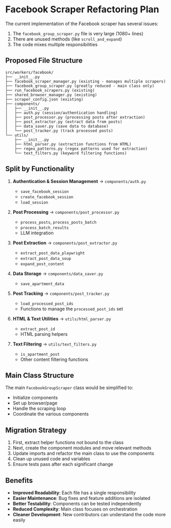 # Facebook Scraper Refactoring Plan

The current implementation of the Facebook scraper has several issues:
1. The `facebook_group_scraper.py` file is very large (1080+ lines)
2. There are unused methods (like `scroll_and_expand`)
3. The code mixes multiple responsibilities

## Proposed File Structure

```
src/workers/facebook/
├── __init__.py
├── facebook_scraper_manager.py (existing - manages multiple scrapers)
├── facebook_group_scraper.py (greatly reduced - main class only)
├── run_facebook_scrapers.py (existing)
├── shared_browser_manager.py (existing)
├── scraper_config.json (existing)
├── components/
│   ├── __init__.py
│   ├── auth.py (session/authentication handling)
│   ├── post_processor.py (processing posts after extraction)
│   ├── post_extractor.py (extract data from posts)
│   ├── data_saver.py (save data to database)
│   └── post_tracker.py (track processed posts)
└── utils/
    ├── __init__.py
    ├── html_parser.py (extraction functions from HTML)
    ├── regex_patterns.py (regex patterns used for extraction)
    └── text_filters.py (keyword filtering functions)
```

## Split by Functionality

1. **Authentication & Session Management** → `components/auth.py`
   - `save_facebook_session`
   - `create_facebook_session`
   - `load_session`

2. **Post Processing** → `components/post_processor.py`
   - `process_posts`, `process_posts_batch`
   - `process_batch_results`
   - LLM integration

3. **Post Extraction** → `components/post_extractor.py`
   - `extract_post_data_playwright` 
   - `extract_post_data_soup`
   - `expand_post_content`

4. **Data Storage** → `components/data_saver.py`
   - `save_apartment_data`

5. **Post Tracking** → `components/post_tracker.py`
   - `load_processed_post_ids`
   - Functions to manage the `processed_post_ids` set

6. **HTML & Text Utilities** → `utils/html_parser.py`
   - `extract_post_id`
   - HTML parsing helpers

7. **Text Filtering** → `utils/text_filters.py`
   - `is_apartment_post` 
   - Other content filtering functions

## Main Class Structure

The main `FacebookGroupScraper` class would be simplified to:
- Initialize components
- Set up browser/page
- Handle the scraping loop
- Coordinate the various components

## Migration Strategy

1. First, extract helper functions not bound to the class
2. Next, create the component modules and move relevant methods
3. Update imports and refactor the main class to use the components
4. Clean up unused code and variables
5. Ensure tests pass after each significant change

## Benefits

- **Improved Readability**: Each file has a single responsibility
- **Easier Maintenance**: Bug fixes and feature additions are isolated
- **Better Testability**: Components can be tested independently
- **Reduced Complexity**: Main class focuses on orchestration
- **Cleaner Development**: New contributors can understand the code more easily 